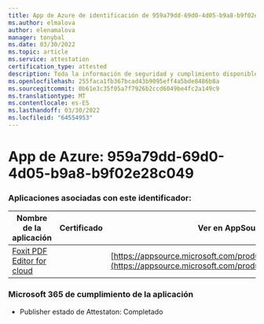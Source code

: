```yaml
---
title: App de Azure de identificación de 959a79dd-69d0-4d05-b9a8-b9f02e28c049
ms.author: elmalova
author: elenamalova
manager: tonybal
ms.date: 03/30/2022
ms.topic: article
ms.service: attestation
certification_type: attested
description: Toda la información de seguridad y cumplimiento disponible para 959a79dd-69d0-4d05-b9a8-b9f02e28c049.
ms.openlocfilehash: 255faca1fb367bcad43b9095eff4a5bde8486b8a
ms.sourcegitcommit: 0b61e3c35f05a7f7926b2ccd6049be4fc2a149c9
ms.translationtype: MT
ms.contentlocale: es-ES
ms.lasthandoff: 03/30/2022
ms.locfileid: "64554953"
---
```

# <a name="azure-app-id-959a79dd-69d0-4d05-b9a8-b9f02e28c049"></a>App de Azure: 959a79dd-69d0-4d05-b9a8-b9f02e28c049


### <a name="apps-associated-with-this-id"></a>Aplicaciones asociadas con este identificador:
| **Nombre de la aplicación** | **Certificado** | **Ver en AppSource** |
|--------------|---------------|-----------------------|
| [Foxit PDF Editor for cloud](../forward/WA200003703.md) |  | [https://appsource.microsoft.com/product/office/WA200003703](https://appsource.microsoft.com/product/office/WA200003703) |

### <a name="microsoft-365-app-compliance-status"></a>Microsoft 365 de cumplimiento de la aplicación
- Publisher estado de Attestaton: Completado
